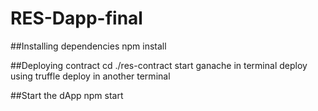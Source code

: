 # RES-Dapp-final


##Installing dependencies
npm install

##Deploying contract
cd ./res-contract
start ganache in terminal
deploy using truffle deploy in another terminal

##Start the dApp
npm start

